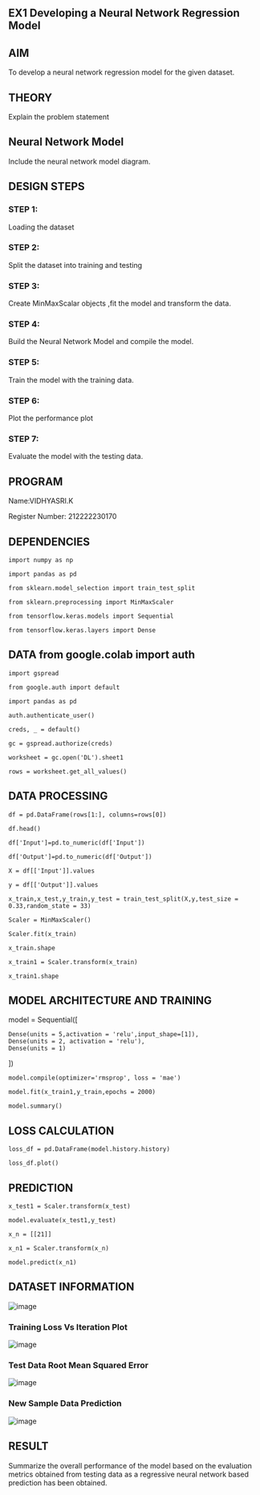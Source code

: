 ## EX1 Developing a Neural Network Regression Model


## AIM

To develop a neural network regression model for the given dataset.

## THEORY

Explain the problem statement

## Neural Network Model

Include the neural network model diagram.

## DESIGN STEPS

### STEP 1:

Loading the dataset

### STEP 2:

Split the dataset into training and testing

### STEP 3:

Create MinMaxScalar objects ,fit the model and transform the data.

### STEP 4:

Build the Neural Network Model and compile the model.

### STEP 5:

Train the model with the training data.

### STEP 6:

Plot the performance plot

### STEP 7:

Evaluate the model with the testing data.

## PROGRAM

Name:VIDHYASRI.K

Register Number: 212222230170

## DEPENDENCIES
```
import numpy as np

import pandas as pd

from sklearn.model_selection import train_test_split

from sklearn.preprocessing import MinMaxScaler

from tensorflow.keras.models import Sequential

from tensorflow.keras.layers import Dense
```
## DATA from google.colab import auth
```
import gspread

from google.auth import default

import pandas as pd
```
```
auth.authenticate_user()

creds, _ = default()

gc = gspread.authorize(creds)
```
```
worksheet = gc.open('DL').sheet1
```
```
rows = worksheet.get_all_values()
```
## DATA PROCESSING
```
df = pd.DataFrame(rows[1:], columns=rows[0])

df.head()
```
```
df['Input']=pd.to_numeric(df['Input'])

df['Output']=pd.to_numeric(df['Output'])
```
```
X = df[['Input']].values

y = df[['Output']].values
```
```
x_train,x_test,y_train,y_test = train_test_split(X,y,test_size = 0.33,random_state = 33)
```
```
Scaler = MinMaxScaler()

Scaler.fit(x_train)
```
```
x_train.shape

x_train1 = Scaler.transform(x_train)

x_train1.shape
```
## MODEL ARCHITECTURE AND TRAINING

model = Sequential([

    Dense(units = 5,activation = 'relu',input_shape=[1]),
    Dense(units = 2, activation = 'relu'),
    Dense(units = 1)
])
```
model.compile(optimizer='rmsprop', loss = 'mae')

model.fit(x_train1,y_train,epochs = 2000)

model.summary()
```
## LOSS CALCULATION
```
loss_df = pd.DataFrame(model.history.history)

loss_df.plot()
```
## PREDICTION
```
x_test1 = Scaler.transform(x_test)

model.evaluate(x_test1,y_test)
```
```
x_n = [[21]]

x_n1 = Scaler.transform(x_n)

model.predict(x_n1)
```
## DATASET INFORMATION

![image](https://github.com/vidhyasrikachapalayam/basic-nn-model/assets/119477817/a350d6f9-1f94-4cf1-b817-186cea31acef)



### Training Loss Vs Iteration Plot

![image](https://github.com/vidhyasrikachapalayam/basic-nn-model/assets/119477817/33926c94-230f-4be3-aa6e-8dd095a2d06e)


### Test Data Root Mean Squared Error

![image](https://github.com/vidhyasrikachapalayam/basic-nn-model/assets/119477817/b8cf3967-a365-45c6-a843-3e9eff059618)


### New Sample Data Prediction
![image](https://github.com/vidhyasrikachapalayam/basic-nn-model/assets/119477817/27cb5ec5-98b2-4dff-a4d2-26069f623fa0)


## RESULT
Summarize the overall performance of the model based on the evaluation metrics obtained from testing data as a regressive neural network based prediction has been obtained.
